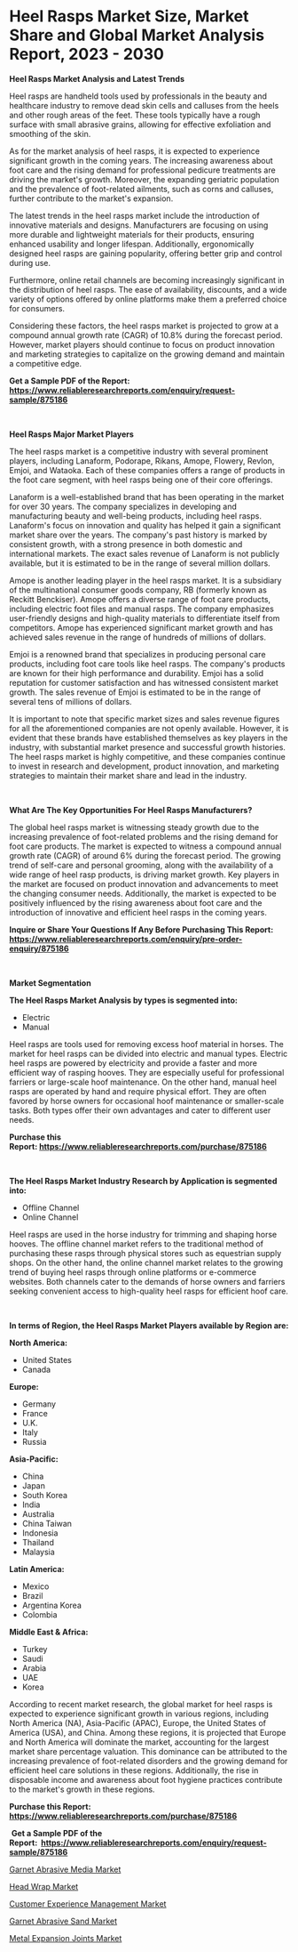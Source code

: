 <p><h1>Heel Rasps Market Size, Market Share and Global Market Analysis Report, 2023 - 2030</h1></p><p><strong>Heel Rasps Market Analysis and Latest Trends</strong></p>
<p><p>Heel rasps are handheld tools used by professionals in the beauty and healthcare industry to remove dead skin cells and calluses from the heels and other rough areas of the feet. These tools typically have a rough surface with small abrasive grains, allowing for effective exfoliation and smoothing of the skin.</p><p>As for the market analysis of heel rasps, it is expected to experience significant growth in the coming years. The increasing awareness about foot care and the rising demand for professional pedicure treatments are driving the market's growth. Moreover, the expanding geriatric population and the prevalence of foot-related ailments, such as corns and calluses, further contribute to the market's expansion.</p><p>The latest trends in the heel rasps market include the introduction of innovative materials and designs. Manufacturers are focusing on using more durable and lightweight materials for their products, ensuring enhanced usability and longer lifespan. Additionally, ergonomically designed heel rasps are gaining popularity, offering better grip and control during use.</p><p>Furthermore, online retail channels are becoming increasingly significant in the distribution of heel rasps. The ease of availability, discounts, and a wide variety of options offered by online platforms make them a preferred choice for consumers.</p><p>Considering these factors, the heel rasps market is projected to grow at a compound annual growth rate (CAGR) of 10.8% during the forecast period. However, market players should continue to focus on product innovation and marketing strategies to capitalize on the growing demand and maintain a competitive edge.</p></p>
<p><strong>Get a Sample PDF of the Report:&nbsp; <a href="https://www.reliableresearchreports.com/enquiry/request-sample/875186">https://www.reliableresearchreports.com/enquiry/request-sample/875186</a></strong></p>
<p>&nbsp;</p>
<p><strong>Heel Rasps Major Market Players</strong></p>
<p><p>The heel rasps market is a competitive industry with several prominent players, including Lanaform, Podorape, Rikans, Amope, Flowery, Revlon, Emjoi, and Wataoka. Each of these companies offers a range of products in the foot care segment, with heel rasps being one of their core offerings.</p><p>Lanaform is a well-established brand that has been operating in the market for over 30 years. The company specializes in developing and manufacturing beauty and well-being products, including heel rasps. Lanaform's focus on innovation and quality has helped it gain a significant market share over the years. The company's past history is marked by consistent growth, with a strong presence in both domestic and international markets. The exact sales revenue of Lanaform is not publicly available, but it is estimated to be in the range of several million dollars.</p><p>Amope is another leading player in the heel rasps market. It is a subsidiary of the multinational consumer goods company, RB (formerly known as Reckitt Benckiser). Amope offers a diverse range of foot care products, including electric foot files and manual rasps. The company emphasizes user-friendly designs and high-quality materials to differentiate itself from competitors. Amope has experienced significant market growth and has achieved sales revenue in the range of hundreds of millions of dollars.</p><p>Emjoi is a renowned brand that specializes in producing personal care products, including foot care tools like heel rasps. The company's products are known for their high performance and durability. Emjoi has a solid reputation for customer satisfaction and has witnessed consistent market growth. The sales revenue of Emjoi is estimated to be in the range of several tens of millions of dollars.</p><p>It is important to note that specific market sizes and sales revenue figures for all the aforementioned companies are not openly available. However, it is evident that these brands have established themselves as key players in the industry, with substantial market presence and successful growth histories. The heel rasps market is highly competitive, and these companies continue to invest in research and development, product innovation, and marketing strategies to maintain their market share and lead in the industry.</p></p>
<p>&nbsp;</p>
<p><strong>What Are The Key Opportunities For Heel Rasps Manufacturers?</strong></p>
<p><p>The global heel rasps market is witnessing steady growth due to the increasing prevalence of foot-related problems and the rising demand for foot care products. The market is expected to witness a compound annual growth rate (CAGR) of around 6% during the forecast period. The growing trend of self-care and personal grooming, along with the availability of a wide range of heel rasp products, is driving market growth. Key players in the market are focused on product innovation and advancements to meet the changing consumer needs. Additionally, the market is expected to be positively influenced by the rising awareness about foot care and the introduction of innovative and efficient heel rasps in the coming years.</p></p>
<p><strong>Inquire or Share Your Questions If Any Before Purchasing This Report: <a href="https://www.reliableresearchreports.com/enquiry/pre-order-enquiry/875186">https://www.reliableresearchreports.com/enquiry/pre-order-enquiry/875186</a></strong></p>
<p>&nbsp;</p>
<p><strong>Market Segmentation</strong></p>
<p><strong>The Heel Rasps Market Analysis by types is segmented into:</strong></p>
<p><ul><li>Electric</li><li>Manual</li></ul></p>
<p><p>Heel rasps are tools used for removing excess hoof material in horses. The market for heel rasps can be divided into electric and manual types. Electric heel rasps are powered by electricity and provide a faster and more efficient way of rasping hooves. They are especially useful for professional farriers or large-scale hoof maintenance. On the other hand, manual heel rasps are operated by hand and require physical effort. They are often favored by horse owners for occasional hoof maintenance or smaller-scale tasks. Both types offer their own advantages and cater to different user needs.</p></p>
<p><strong>Purchase this Report:&nbsp;<a href="https://www.reliableresearchreports.com/purchase/875186">https://www.reliableresearchreports.com/purchase/875186</a></strong></p>
<p>&nbsp;</p>
<p><strong>The Heel Rasps Market Industry Research by Application is segmented into:</strong></p>
<p><ul><li>Offline Channel</li><li>Online Channel</li></ul></p>
<p><p>Heel rasps are used in the horse industry for trimming and shaping horse hooves. The offline channel market refers to the traditional method of purchasing these rasps through physical stores such as equestrian supply shops. On the other hand, the online channel market relates to the growing trend of buying heel rasps through online platforms or e-commerce websites. Both channels cater to the demands of horse owners and farriers seeking convenient access to high-quality heel rasps for efficient hoof care.</p></p>
<p>&nbsp;</p>
<p><strong>In terms of Region, the Heel Rasps Market Players available by Region are:</strong></p>
<p>
    <p> <strong> North America: </strong>
        <ul>
            <li>United States</li>
            <li>Canada</li>
        </ul>
        </p> 
    <p> <strong> Europe: </strong>
        <ul>
            <li>Germany</li>
            <li>France</li>
            <li>U.K.</li>
            <li>Italy</li>
            <li>Russia</li>
        </ul>
        </p> 
    <p> <strong> Asia-Pacific: </strong>
        <ul>
            <li>China</li>
            <li>Japan</li>
            <li>South Korea</li>
            <li>India</li>
            <li>Australia</li>
            <li>China Taiwan</li>
            <li>Indonesia</li>
            <li>Thailand</li>
            <li>Malaysia</li>
        </ul>
        </p> 
    <p> <strong> Latin America: </strong>
        <ul>
            <li>Mexico</li>
            <li>Brazil</li>
            <li>Argentina Korea</li>
            <li>Colombia</li>
        </ul>
        </p> 
    <p> <strong> Middle East & Africa: </strong>
        <ul>
            <li>Turkey</li>
            <li>Saudi</li>
            <li>Arabia</li>
            <li>UAE</li>
            <li>Korea</li>
        </ul>
    </p>
    </p>
<p><p>According to recent market research, the global market for heel rasps is expected to experience significant growth in various regions, including North America (NA), Asia-Pacific (APAC), Europe, the United States of America (USA), and China. Among these regions, it is projected that Europe and North America will dominate the market, accounting for the largest market share percentage valuation. This dominance can be attributed to the increasing prevalence of foot-related disorders and the growing demand for efficient heel care solutions in these regions. Additionally, the rise in disposable income and awareness about foot hygiene practices contribute to the market's growth in these regions.</p></p>
<p><strong>Purchase this Report: <a href="https://www.reliableresearchreports.com/purchase/875186">https://www.reliableresearchreports.com/purchase/875186</a></strong></p>
<p>&nbsp;<strong>Get a Sample PDF of the Report:&nbsp;&nbsp;<a href="https://www.reliableresearchreports.com/enquiry/request-sample/875186">https://www.reliableresearchreports.com/enquiry/request-sample/875186</a></strong></p>
<p><strong></strong></p>
<p><p><a href="https://www.linkedin.com/pulse/garnet-abrasive-media-market-size-share-global-analysis-report-77vke/">Garnet Abrasive Media Market</a></p><p><a href="https://github.com/NorbertYates/Market-Research-Report-List-1/blob/main/head-wrap-market.md">Head Wrap Market</a></p><p><a href="https://www.reportprime.com/customer-experience-management-r11605">Customer Experience Management Market</a></p><p><a href="https://www.linkedin.com/pulse/garnet-abrasive-sand-market-size-share-global-analysis-xd5we/">Garnet Abrasive Sand Market</a></p><p><a href="https://issuu.com/reportprime-2/docs/metal-expansion-joints-market-size-2030.pptx?fr=xKAE9_zU1NQ">Metal Expansion Joints Market</a></p></p>